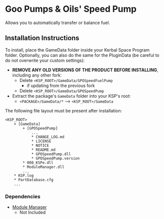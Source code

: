# Goo Pumps & Oils' Speed Pump

Allows you to automatically transfer or balance fuel.


## Installation Instructions

To install, place the GameData folder inside your Kerbal Space Program folder. Optionally, you can also do the same for the PluginData (be careful to do not overwrite your custom settings):

* **REMOVE ANY OLD VERSIONS OF THE PRODUCT BEFORE INSTALLING**, including any other fork:
	+ Delete `<KSP_ROOT>/GameData/GPOSpeedFuelPump`
		- if updating from the previous fork 
	+ Delete `<KSP_ROOT>/GameData/GPOSpeedPump`
* Extract the package's `GameData` folder into your KSP's root:
	+ `<PACKAGE>/GameData/*` --> `<KSP_ROOT>/GameData`

The following file layout must be present after installation:

```
<KSP_ROOT>
	+ [GameData]
		+ [GPOSpeedPump]
			...
			* CHANGE_LOG.md
			* LICENSE
			* NOTICE
			* README.md
			* GPOSpeedPump.dll
			* GPOSpeedPump.version
		* 000_KSPe.dll
		* ModuleManager.dll
		...
	* KSP.log
	* PartDatabase.cfg
	...
```


### Dependencies

* [Module Manager](https://github.com/sarnet-lisias-kspu/ModuleManager)
	+ Not Included
